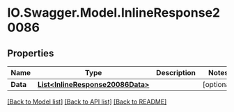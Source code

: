 # IO.Swagger.Model.InlineResponse20086
## Properties

Name | Type | Description | Notes
------------ | ------------- | ------------- | -------------
**Data** | [**List&lt;InlineResponse20086Data&gt;**](InlineResponse20086Data.md) |  | [optional] 

[[Back to Model list]](../README.md#documentation-for-models) [[Back to API list]](../README.md#documentation-for-api-endpoints) [[Back to README]](../README.md)


